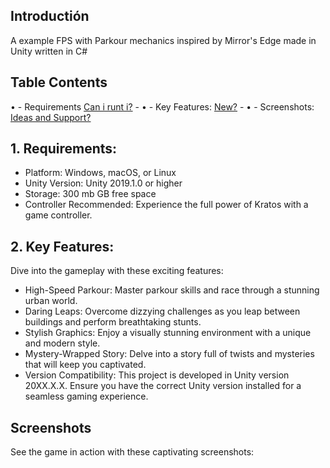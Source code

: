 ## Introductión

A example FPS with Parkour mechanics inspired by Mirror's Edge made in Unity written in C#


## Table Contents

• - Requirements [Can i runt i?](#Requirements)
    -
• -  Key Features: [New?](#Key-Features) 
    -
• -  Screenshots: [Ideas and Support?](#Screenshots)
  
   
##  1. Requirements:

- Platform: Windows, macOS, or Linux
-   Unity Version: Unity 2019.1.0 or higher
-   Storage: 300 mb GB free space
-   Controller Recommended: Experience the full power of Kratos with a game controller.


## 2. Key Features:

Dive into the gameplay with these exciting features:

- High-Speed Parkour: Master parkour skills and race through a stunning urban world.
- Daring Leaps: Overcome dizzying challenges as you leap between buildings and perform breathtaking stunts.
- Stylish Graphics: Enjoy a visually stunning environment with a unique and modern style.
- Mystery-Wrapped Story: Delve into a story full of twists and mysteries that will keep you captivated.
- Version Compatibility: This project is developed in Unity version 20XX.X.X. Ensure you have the correct Unity version installed for a seamless gaming experience.


## Screenshots

See the game in action with these captivating screenshots:


